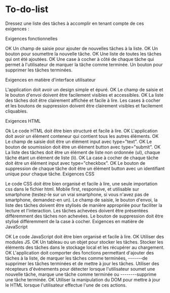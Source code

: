 # To-do-list
Dressez une liste des tâches à accomplir en tenant compte de ces exigences :

Exigences fonctionnelles

OK      Un champ de saisie pour ajouter de nouvelles tâches à la liste.
OK      Un bouton pour soumettre la nouvelle tâche.
OK      Une liste de toutes les tâches qui ont été ajoutées.
OK      Une case à cocher à côté de chaque tâche qui permet à l'utilisateur de marquer la tâche comme terminée.
Un bouton pour supprimer les tâches terminées.

Exigences en matière d'interface utilisateur

L'application doit avoir un design simple et épuré.
OK      Le champ de saisie et le bouton d'envoi doivent être facilement visibles et accessibles.
OK      La liste des tâches doit être clairement affichée et facile à lire.
Les cases à cocher et les boutons de suppression doivent être clairement visibles et facilement cliquables.

Exigences HTML

Ok      Le code HTML doit être bien structuré et facile à lire.
OK      L'application doit avoir un élément conteneur qui contient tous les autres éléments.
OK      Le champ de saisie doit être un élément input avec type="text".
OK      Le bouton de soumission doit être un élément button avec type="submit".
OK      La liste des tâches doit être un élément de liste non ordonnée (ul), chaque tâche étant un élément de liste (li).
OK      La case à cocher de chaque tâche doit être un élément input avec type="checkbox".
OK      Le bouton de suppression de chaque tâche doit être un élément button avec un identifiant unique pour chaque tâche.
Exigences CSS

Le code CSS doit être bien organisé et facile à lire, une seule importation css dans le fichier html.
Mobile first, responsive, et utilisable sur smartphone (testez-le sur un vrai smartphone, si vous n'avez pas de smartphone, demandez-en un).
Le champ de saisie, le bouton d'envoi, la liste des tâches doivent être stylisés de manière appropriée pour faciliter la lecture et l'interaction.
Les tâches achevées doivent être présentées différemment des tâches non achevées.
Le bouton de suppression doit être stylisé différemment de la case à cocher.
Exigences en matière de JavaScript

OK      Le code JavaScript doit être bien organisé et facile à lire.
OK      Utiliser des modules JS.
OK      Un tableau ou un objet pour stocker les tâches.
Stocker les éléments des tâches dans le stockage local et les récupérer au chargement.
OK      L'application doit comporter des fonctions permettant d'ajouter des tâches à la liste, de marquer les tâches comme terminées, -------de supprimer les tâches terminées et de mettre à jour les tâches.
Utiliser des récepteurs d'événements pour détecter lorsque l'utilisateur soumet une nouvelle tâche, marque une tâche comme terminée ou --------supprime une tâche terminée.
OK      Utiliser la manipulation du DOM pour mettre à jour le HTML lorsque l'utilisateur effectue l'une de ces actions.
